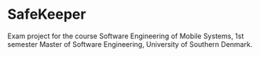# SafeKeeper
Exam project for the course Software Engineering of Mobile Systems, 1st semester Master of Software Engineering, University of Southern Denmark.
